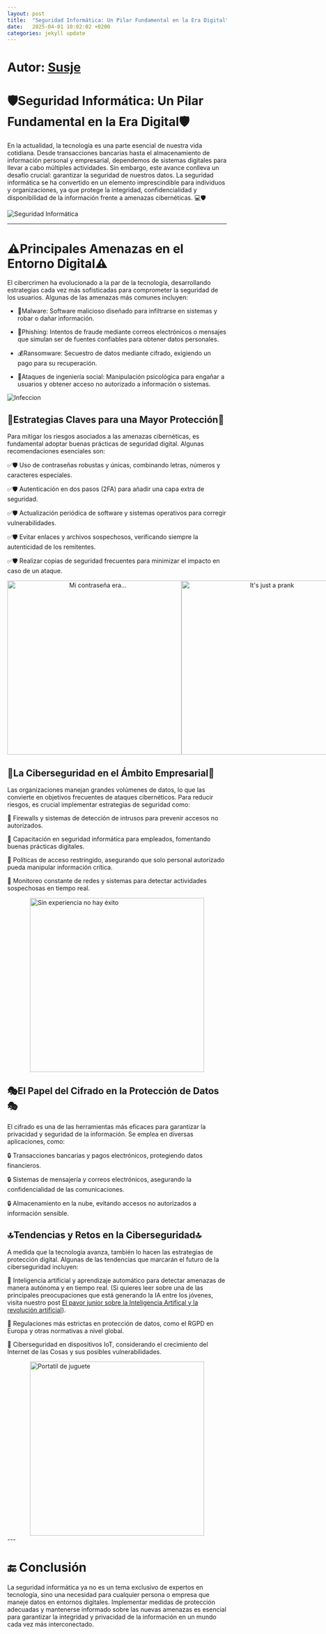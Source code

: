```yaml
---
layout: post
title:  "Seguridad Informática: Un Pilar Fundamental en la Era Digital"
date:   2025-04-01 10:02:02 +0200
categories: jekyll update
---
```


# Autor: [Susje]({{site.baseurl}}/members/Jesus)


# 🛡️Seguridad Informática: Un Pilar Fundamental en la Era Digital🛡️

En la actualidad, la tecnología es una parte esencial de nuestra vida cotidiana. Desde transacciones bancarias hasta el almacenamiento de información personal y empresarial, dependemos de sistemas digitales para llevar a cabo múltiples actividades. Sin embargo, este avance conlleva un desafío crucial: garantizar la seguridad de nuestros datos. La seguridad informática se ha convertido en un elemento imprescindible para individuos y organizaciones, ya que protege la integridad, confidencialidad y disponibilidad de la información frente a amenazas cibernéticas. 💻🛡️

<img src="{{ site.baseurl }}/images/candado.jpg" alt="Seguridad Informática" style="display: block; margin-left: auto; margin-right: auto;">

---

# ⚠️Principales Amenazas en el Entorno Digital⚠️

El cibercrimen ha evolucionado a la par de la tecnología, desarrollando estrategias cada vez más sofisticadas para comprometer la seguridad de los usuarios. Algunas de las amenazas más comunes incluyen:

- 🦠Malware: Software malicioso diseñado para infiltrarse en sistemas y robar o dañar información.

- 📧Phishing: Intentos de fraude mediante correos electrónicos o mensajes que simulan ser de fuentes confiables para obtener datos personales.

- 💰Ransomware: Secuestro de datos mediante cifrado, exigiendo un pago para su recuperación.

- 📱Ataques de ingeniería social: Manipulación psicológica para engañar a usuarios y obtener acceso no autorizado a información o sistemas.

<img src="{{ site.baseurl }}/images/malware.jpg" alt="Infeccion" style="display: block; margin-left: auto; margin-right: auto;">

## 🚨Estrategias Claves para una Mayor Protección🚨

Para mitigar los riesgos asociados a las amenazas cibernéticas, es fundamental adoptar buenas prácticas de seguridad digital. Algunas recomendaciones esenciales son:

✅🛡️ Uso de contraseñas robustas y únicas, combinando letras, números y caracteres especiales.

✅🛡️ Autenticación en dos pasos (2FA) para añadir una capa extra de seguridad.

✅🛡️ Actualización periódica de software y sistemas operativos para corregir vulnerabilidades.

✅🛡️ Evitar enlaces y archivos sospechosos, verificando siempre la autenticidad de los remitentes.

✅🛡️ Realizar copias de seguridad frecuentes para minimizar el impacto en caso de un ataque.

<div style="display: flex; justify-content: space-between; position: relative;">
  <div style="position: relative; text-align: center; z-index: -1;">
    <img src="{{ site.baseurl }}/images/contraseniaOlvidada.png" alt="Mi contraseña era..." width="400px">
  </div>
  
  <div style="position: relative; text-align: center; z-index: -1;">
    <img src="{{ site.baseurl }}/images/joke.jpeg" alt="It's just a prank" width="400px">
  </div>
</div>

## 💼La Ciberseguridad en el Ámbito Empresarial💼

Las organizaciones manejan grandes volúmenes de datos, lo que las convierte en objetivos frecuentes de ataques cibernéticos. Para reducir riesgos, es crucial implementar estrategias de seguridad como:

🔹 Firewalls y sistemas de detección de intrusos para prevenir accesos no autorizados.

🔹 Capacitación en seguridad informática para empleados, fomentando buenas prácticas digitales.

🔹 Políticas de acceso restringido, asegurando que solo personal autorizado pueda manipular información crítica.

🔹 Monitoreo constante de redes y sistemas para detectar actividades sospechosas en tiempo real.

<img src="{{ site.baseurl }}/images/knife.jpeg" alt="Sin experiencia no hay éxito" style="display: block; margin-left: auto; margin-right: auto;" width=400px>

## 🎭El Papel del Cifrado en la Protección de Datos🎭

El cifrado es una de las herramientas más eficaces para garantizar la privacidad y seguridad de la información. Se emplea en diversas aplicaciones, como:

🔒 Transacciones bancarias y pagos electrónicos, protegiendo datos financieros.

🔒 Sistemas de mensajería y correos electrónicos, asegurando la confidencialidad de las comunicaciones.

🔒 Almacenamiento en la nube, evitando accesos no autorizados a información sensible.

## 🔝Tendencias y Retos en la Ciberseguridad🔝

A medida que la tecnología avanza, también lo hacen las estrategias de protección digital. Algunas de las tendencias que marcarán el futuro de la ciberseguridad incluyen:

🚀 Inteligencia artificial y aprendizaje automático para detectar amenazas de manera autónoma y en tiempo real.
    (Si quieres leer sobre una de las principales preocupaciones que está generando la IA entre los jóvenes, visita nuestro post [El pavor junior sobre la Inteligencia Artifical y la revolución artificial](http://127.0.0.1:4000/jekyll/update/2025/03/29/pavor-junior-ia.html)).

🚀 Regulaciones más estrictas en protección de datos, como el RGPD en Europa y otras normativas a nivel global.

🚀 Ciberseguridad en dispositivos IoT, considerando el crecimiento del Internet de las Cosas y sus posibles vulnerabilidades.

<img src="{{ site.baseurl }}/images/ToyLaptop.png" alt="Portatil de juguete" style="display: block; margin-left: auto; margin-right: auto;" width=400px>
---

# 🔚 Conclusión

La seguridad informática ya no es un tema exclusivo de expertos en tecnología, sino una necesidad para cualquier persona o empresa que maneje datos en entornos digitales. Implementar medidas de protección adecuadas y mantenerse informado sobre las nuevas amenazas es esencial para garantizar la integridad y privacidad de la información en un mundo cada vez más interconectado.

